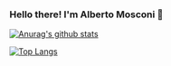 ### Hello there! I'm Alberto Mosconi 👋

[![Anurag's github stats](https://github-readme-stats.vercel.app/api?username=albertomosconi&show_icons=true&hide=prs,issues&count_private=true)](https://github.com/anuraghazra/github-readme-stats)

[![Top Langs](https://github-readme-stats.vercel.app/api/top-langs/?username=albertomosconi&layout=compact)](https://github.com/anuraghazra/github-readme-stats)
